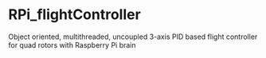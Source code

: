 # RPi_flightController
Object oriented, multithreaded, uncoupled 3-axis PID based flight controller for quad rotors with Raspberry Pi brain
